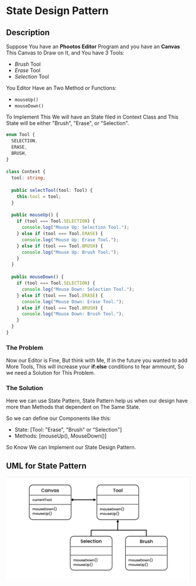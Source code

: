 # State Design Pattern

## Description

Suppose You have an **Phootos Editor** Program and you have an **Canvas** This Canvas to Draw on It, and You have 3 Tools:

- _Brush_ Tool
- _Erase_ Tool
- _Selection_ Tool

You Editor Have an Two Method or Functions:

- `mouseUp()`
- `mouseDown()`

To Implement This We will have an State filed in Context Class and This State will be either "Brush", "Erase", or "Selection".

```typescript
enum Tool {
  SELECTION,
  ERASE,
  BRUSH,
}

class Context {
  tool: string;

  public selectTool(tool: Tool) {
    this.tool = tool;
  }

  public mouseUp() {
    if (tool === Tool.SELECTION) {
      console.log("Mouse Up: Selection Tool.");
    } else if (tool === Tool.ERASE) {
      console.log("Mouse Up: Erase Tool.");
    } else if (tool === Tool.BRUSH) {
      console.log("Mouse Up: Brush Tool.");
    }
  }

  public mouseDown() {
    if (tool === Tool.SELECTION) {
      console.log("Mouse Down: Selection Tool.");
    } else if (tool === Tool.ERASE) {
      console.log("Mouse Down: Erase Tool.");
    } else if (tool === Tool.BRUSH) {
      console.log("Mouse Down: Brush Tool.");
    }
  }
}
```

### The Problem

Now our Editor is Fine, But think with Me, If in the future you wanted to add More Tools, This will increase your **if:else** conditions to fear ammount, So we need a Solution for This Problem.

### The Solution

Here we can use State Pattern, State Pattern help us when our design have more than Methods that dependent on The Same State.

So we can define our Components like this:

- State: [Tool: "Erase", "Brush" or "Selection"]
- Methods: [mouseUp(), MouseDown()]

So Know We can Implement our State Design Pattern.

## UML for State Pattern

<div style="width: 100%; display: flex; justify-content: center; align-items: center; border-radius: 15px;">
<img src="./State-pattern.png" alt="UML for State Pattern" />
</div>
